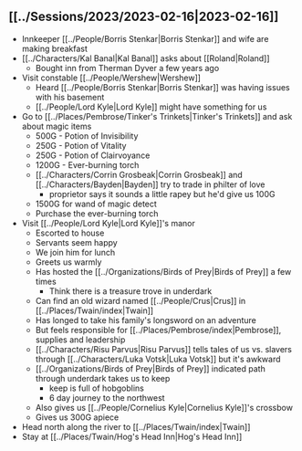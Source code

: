## [[../Sessions/2023/2023-02-16|2023-02-16]]
- Innkeeper [[../People/Borris Stenkar|Borris Stenkar]] and wife are making breakfast
- [[../Characters/Kal Banal|Kal Banal]] asks about [[Roland|Roland]]
	- Bought inn from Therman Dyver a few years ago
- Visit constable [[../People/Wershew|Wershew]]
	- Heard [[../People/Borris Stenkar|Borris Stenkar]] was having issues with his basement
	- [[../People/Lord Kyle|Lord Kyle]] might have something for us
- Go to [[../Places/Pembrose/Tinker's Trinkets|Tinker's Trinkets]] and ask about magic items
	- 500G - Potion of Invisibility
	- 250G - Potion of Vitality
	- 250G - Potion of Clairvoyance
	- 1200G - Ever-burning torch
	- [[../Characters/Corrin Grosbeak|Corrin Grosbeak]] and [[../Characters/Bayden|Bayden]] try to trade in philter of love
		- proprietor says it sounds a little rapey but he'd give us 100G
	- 1500G for wand of magic detect
	- Purchase the ever-burning torch
- Visit [[../People/Lord Kyle|Lord Kyle]]'s manor
	- Escorted to house
	- Servants seem happy
	- We join him for lunch
	- Greets us warmly
	- Has hosted the [[../Organizations/Birds of Prey|Birds of Prey]] a few times
		- Think there is a treasure trove in underdark
	- Can find an old wizard named [[../People/Crus|Crus]] in [[../Places/Twain/index|Twain]]
	- Has longed to take his family's longsword on an adventure
	- But feels responsible for [[../Places/Pembrose/index|Pembrose]], supplies and leadership
	- [[../Characters/Risu Parvus|Risu Parvus]] tells tales of us vs. slavers through [[../Characters/Luka Votsk|Luka Votsk]] but it's awkward
	- [[../Organizations/Birds of Prey|Birds of Prey]] indicated path through underdark takes us to keep
		- keep is full of hobgoblins
		- 6 day journey to the northwest
	- Also gives us [[../People/Cornelius Kyle|Cornelius Kyle]]'s crossbow
	- Gives us 300G apiece
- Head north along the river to [[../Places/Twain/index|Twain]]
- Stay at [[../Places/Twain/Hog's Head Inn|Hog's Head Inn]]

